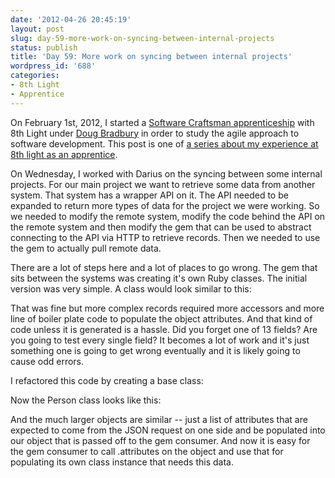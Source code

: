 ```yaml
---
date: '2012-04-26 20:45:19'
layout: post
slug: day-59-more-work-on-syncing-between-internal-projects
status: publish
title: 'Day 59: More work on syncing between internal projects'
wordpress_id: '688'
categories:
- 8th Light
- Apprentice
---
```


On February 1st, 2012, I started a [Software Craftsman apprenticeship](http://www.8thlight.com/apprenticeship) with 8th Light under [Doug Bradbury](http://www.8thlight.com/our-team/doug-bradbury) in order to study the agile approach to software development. This post is one of [a series about my experience at 8th light as an apprentice](http://blog.cymen.org/category/8th-light/apprentice/).



On Wednesday, I worked with Darius on the syncing between some internal projects. For our main project we want to retrieve some data from another system. That system has a wrapper API on it. The API needed to be expanded to return more types of data for the project we were working. So we needed to modify the remote system, modify the code behind the API on the remote system and then modify the gem that can be used to abstract connecting to the API via HTTP to retrieve records. Then we needed to use the gem to actually pull remote data.

There are a lot of steps here and a lot of places to go wrong. The gem that sits between the systems was creating it's own Ruby classes. The initial version was very simple. A class would look similar to this:

<script src="https://gist.github.com/2504926.js">
</script>

That was fine but more complex records required more accessors and more line of boiler plate code to populate the object attributes. And that kind of code unless it is generated is a hassle. Did you forget one of 13 fields? Are you going to test every single field? It becomes a lot of work and it's just something one is going to get wrong eventually and it is likely going to cause odd errors.

I refactored this code by creating a base class:

<script src="https://gist.github.com/2504946.js">
</script>

Now the Person class looks like this:

<script src="https://gist.github.com/2504953.js">
</script>

And the much larger objects are similar -- just a list of attributes that are expected to come from the JSON request on one side and be populated into our object that is passed off to the gem consumer. And now it is easy for the gem consumer to call .attributes on the object and use that for populating its own class instance that needs this data.
